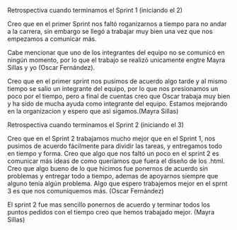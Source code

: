 Retrospectiva cuando terminamos el Sprint 1 (iniciando el 2)

Creo que en el primer Sprint nos faltó roganizarnos a tiempo para no andar a la carrera,
sin embargo se llegó a trabajar muy bien una vez que nos empezamos a comunicar más.

Cabe mencionar que uno de los integrantes del equipo no se comunicó en ningún momento, por lo que el trabajo se realizó unicamente engtre Mayra Sillas
y yo (Oscar Fernández).

Creo que en el primer sprint nos pusimos de acuerdo algo tarde y al mismo tiempo se salio un integrante del equipo, por lo que nos presionamos un poco por el tiempo, pero a final de cuentas creo que Oscar trabaja muy bien y ha sido de mucha ayuda como integrante del equipo. Estamos mejorando en la organizacion y espero que asi sigamos.(Mayra Sillas)



Retrospectiva cuando terminamos el Sprint 2 (iniciando el 3)

Creo que en el Sprint 2 trabajamos mucho mejor que en el Sprint 1, nos pusimos de acuerdo fácilmente para dividir las tareas, y entregamos todo en tiempo y forma.
Creo que algo que nos faltó un poco en el sprint 2 es comunicar más ideas de como queríamos que fuera el diseño de los .html. Creo que algo bueno de lo que hicimos fue ponernos de acuerdo sin problemas y entregar todo a tiempo, ademas de apoyarnos siempre que alguno tenía algún problema. 
Algo que espero trabajemos mejor en el sprnt 3 es que nos comuniquemos más. (Oscar Fernández)

El sprint 2 fue mas sencillo ponernos de acuerdo y terminar todos los puntos pedidos con el tiempo creo que hemos trabajado mejor. (Mayra Sillas)


